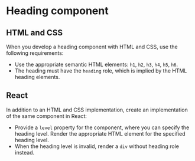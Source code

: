# Heading component

## HTML and CSS

When you develop a heading component with HTML and CSS, use the following requirements:

- Use the appropriate semantic HTML elements: `h1`, `h2`, `h3`, `h4`, `h5`, `h6`.
- The heading must have the `heading` role, which is implied by the HTML heading elements.

## React

In addition to an HTML and CSS implementation, create an implementation of the same component in React:

- Provide a `level` property for the component, where you can specify the heading level. Render the appropriate HTML element for the specified heading level.
- When the heading level is invalid, render a `div` without heading role instead.
